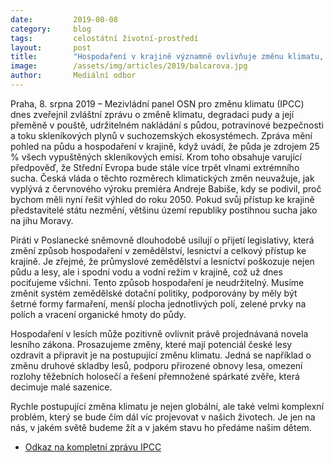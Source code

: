 ```yaml
---
date:         2019-08-08
category:     blog
tags:         celostátní životní-prostředí
layout:       post
title:        "Hospodaření v krajině významně ovlivňuje změnu klimatu, vláda by měla patřičně reagovat, komentuje zprávu IPCC Dana Balcarová"
image:        /assets/img/articles/2019/balcarova.jpg
author:       Mediální odbor
---
```



Praha, 8. srpna 2019 – Mezivládní panel OSN pro změnu klimatu (IPCC) dnes zveřejnil zvláštní zprávu o změně klimatu, degradaci pudy a její přeměně v pouště, udržitelném nakládání s půdou, potravinové bezpečnosti a toku skleníkových plynů v suchozemských ekosystémech. Zpráva mění pohled na půdu a hospodaření v krajině, když uvádí, že půda je zdrojem 25 % všech vypuštěných skleníkových emisí. Krom toho obsahuje varující předpověď, že Střední Evropa bude stále více trpět vlnami extrémního sucha. Česká vláda o těchto rozměrech klimatických změn neuvažuje, jak vyplývá z červnového výroku premiéra Andreje Babiše, kdy se podivil, proč bychom měli nyní řešit výhled do roku 2050. Pokud svůj přístup ke krajině představitelé státu nezmění, většinu území republiky postihnou sucha jako na jihu Moravy. 

Piráti v Poslanecké sněmovně dlouhodobě usilují o přijetí legislativy, která změní způsob hospodaření v zemědělství, lesnictví a celkový přístup ke krajině. Je zřejmé, že průmyslové zemědělství a lesnictví poškozuje nejen půdu a lesy, ale i spodní vodu a vodní režim v krajině, což už dnes pociťujeme všichni. Tento způsob hospodaření je neudržitelný. Musíme změnit systém zemědělské dotační politiky, podporovány by měly být šetrné formy farmaření, menší plocha jednotlivých polí, zelené prvky na polích a vracení organické hmoty do půdy.

Hospodaření v lesích může pozitivně ovlivnit právě projednávaná novela lesního zákona. Prosazujeme změny, které mají potenciál české lesy ozdravit a připravit je na postupující změnu klimatu. Jedná se například o změnu druhové skladby lesů, podporu přirozené obnovy lesa, omezení rozlohy těžebních holosečí a řešení přemnožené spárkaté zvěře, která decimuje malé sazenice.

Rychle postupující změna klimatu je nejen globální, ale také velmi komplexní problém, který se bude čím dál víc projevovat v našich životech. Je jen na nás, v jakém světě budeme žít a v jakém stavu ho předáme našim dětem.

* [Odkaz na kompletní zprávu IPCC](https://www.ipcc.ch/site/assets/uploads/2019/08/4.-SPM_Approved_Microsite_FINAL.pdf)

